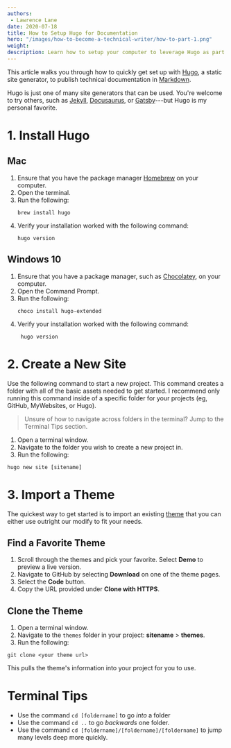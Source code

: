 ```yaml
---
authors:
 - Lawrence Lane
date: 2020-07-18
title: How to Setup Hugo for Documentation
hero: "/images/how-to-become-a-technical-writer/how-to-part-1.png"
weight:
description: Learn how to setup your computer to leverage Hugo as part of a docs-as-code toolchain.
---
```


This article walks you through how to quickly get set up with [Hugo](http://gohugo.io/), a static site generator, to publish technical documentation in [Markdown](https://www.markdownguide.org/).

Hugo is just one of many site generators that can be used. You're welcome to try others, such as [Jekyll](https://jekyllrb.com/), [Docusaurus](https://v2.docusaurus.io/), or [Gatsby](https://www.gatsbyjs.org/)---but Hugo is my personal favorite.

# 1. Install Hugo

## Mac

1. Ensure that you have the package manager [Homebrew](https://brew.sh/) on your computer.
2. Open the terminal.
3. Run the following:
   ```shell
   brew install hugo
   ```
4. Verify your installation worked with the following command:
   ```shell
   hugo version
   ```

## Windows 10

1. Ensure that you have a package manager, such as [Chocolatey](https://chocolatey.org/), on your computer.
2. Open the Command Prompt.
3. Run the following:
    ```shell
    choco install hugo-extended
    ```
4. Verify your installation worked with the following command:
   ```shell
    hugo version
    ```

# 2. Create a New Site

Use the following command to start a new project. This command creates a folder with all of the basic assets needed to get started. I recommend only running this command inside of a specific folder for your projects (eg, GitHub, MyWebsites, or Hugo).

> Unsure of how to navigate across folders in the terminal? Jump to the Terminal Tips section.

1. Open a terminal window.
2. Navigate to the folder you wish to create a new project in.
3. Run the following:
```shell
hugo new site [sitename]
```

# 3. Import a Theme

The quickest way to get started is to import an existing [theme](https://themes.gohugo.io/) that you can either use outright our modify to fit your needs.

## Find a Favorite Theme

1. Scroll through the themes and pick your favorite. Select **Demo** to preview a live version.
2. Navigate to GitHub by selecting **Download** on one of the theme pages.
3. Select the **Code** button.
4. Copy the URL provided under **Clone with HTTPS**.

## Clone the Theme

1. Open a terminal window.
2. Navigate to the `themes` folder in your project: **sitename** > **themes**.
3. Run the following:
```shell
git clone <your theme url>
```

This pulls the theme's information into your project for you to use. 


# Terminal Tips

- Use the command `cd [foldername]` to go _into_ a folder
- Use the command `cd ..` to go _backwards_ one folder.
- Use the command `cd [foldername]/[foldername]/[foldername]` to jump many levels deep more quickly.
